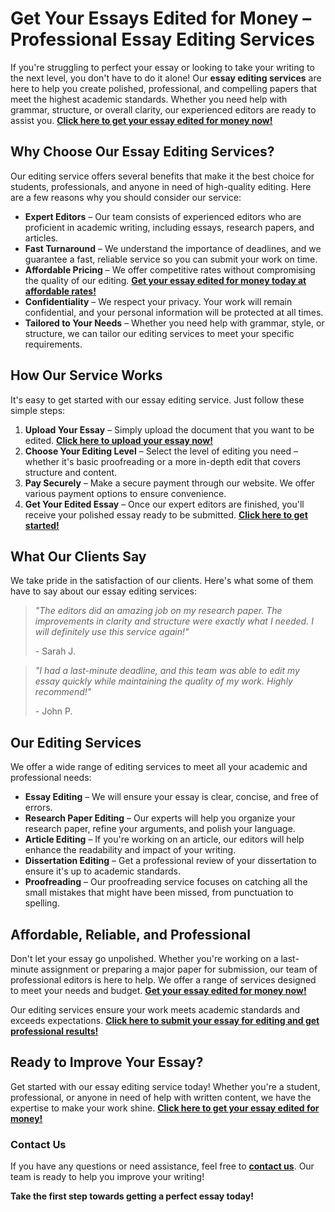<h1>Get Your Essays Edited for Money – Professional Essay Editing Services</h1>

<p>If you're struggling to perfect your essay or looking to take your writing to the next level, you don't have to do it alone! Our <strong>essay editing services</strong> are here to help you create polished, professional, and compelling papers that meet the highest academic standards. Whether you need help with grammar, structure, or overall clarity, our experienced editors are ready to assist you. <strong><a href="https://tinyurl.com/topessay?keyword=edit+essays+for+money" target="_blank">Click here to get your essay edited for money now!</a></strong></p>

<h2>Why Choose Our Essay Editing Services?</h2>

<p>Our editing service offers several benefits that make it the best choice for students, professionals, and anyone in need of high-quality editing. Here are a few reasons why you should consider our service:</p>

<ul>
  <li><strong>Expert Editors</strong> – Our team consists of experienced editors who are proficient in academic writing, including essays, research papers, and articles.</li>
  <li><strong>Fast Turnaround</strong> – We understand the importance of deadlines, and we guarantee a fast, reliable service so you can submit your work on time.</li>
  <li><strong>Affordable Pricing</strong> – We offer competitive rates without compromising the quality of our editing. <strong><a href="https://tinyurl.com/topessay?keyword=edit+essays+for+money" target="_blank">Get your essay edited for money today at affordable rates!</a></strong></li>
  <li><strong>Confidentiality</strong> – We respect your privacy. Your work will remain confidential, and your personal information will be protected at all times.</li>
  <li><strong>Tailored to Your Needs</strong> – Whether you need help with grammar, style, or structure, we can tailor our editing services to meet your specific requirements.</li>
</ul>

<h2>How Our Service Works</h2>

<p>It's easy to get started with our essay editing service. Just follow these simple steps:</p>

<ol>
  <li><strong>Upload Your Essay</strong> – Simply upload the document that you want to be edited. <strong><a href="https://tinyurl.com/topessay?keyword=edit+essays+for+money" target="_blank">Click here to upload your essay now!</a></strong></li>
  <li><strong>Choose Your Editing Level</strong> – Select the level of editing you need – whether it's basic proofreading or a more in-depth edit that covers structure and content.</li>
  <li><strong>Pay Securely</strong> – Make a secure payment through our website. We offer various payment options to ensure convenience.</li>
  <li><strong>Get Your Edited Essay</strong> – Once our expert editors are finished, you'll receive your polished essay ready to be submitted. <strong><a href="https://tinyurl.com/topessay?keyword=edit+essays+for+money" target="_blank">Click here to get started!</a></strong></li>
</ol>

<h2>What Our Clients Say</h2>

<p>We take pride in the satisfaction of our clients. Here's what some of them have to say about our essay editing services:</p>

<blockquote>
  <p><em>"The editors did an amazing job on my research paper. The improvements in clarity and structure were exactly what I needed. I will definitely use this service again!"</em></p>
  <footer>- Sarah J.</footer>
</blockquote>

<blockquote>
  <p><em>"I had a last-minute deadline, and this team was able to edit my essay quickly while maintaining the quality of my work. Highly recommend!"</em></p>
  <footer>- John P.</footer>
</blockquote>

<h2>Our Editing Services</h2>

<p>We offer a wide range of editing services to meet all your academic and professional needs:</p>

<ul>
  <li><strong>Essay Editing</strong> – We will ensure your essay is clear, concise, and free of errors.</li>
  <li><strong>Research Paper Editing</strong> – Our experts will help you organize your research paper, refine your arguments, and polish your language.</li>
  <li><strong>Article Editing</strong> – If you're working on an article, our editors will help enhance the readability and impact of your writing.</li>
  <li><strong>Dissertation Editing</strong> – Get a professional review of your dissertation to ensure it's up to academic standards.</li>
  <li><strong>Proofreading</strong> – Our proofreading service focuses on catching all the small mistakes that might have been missed, from punctuation to spelling.</li>
</ul>

<h2>Affordable, Reliable, and Professional</h2>

<p>Don't let your essay go unpolished. Whether you're working on a last-minute assignment or preparing a major paper for submission, our team of professional editors is here to help. We offer a range of services designed to meet your needs and budget. <strong><a href="https://tinyurl.com/topessay?keyword=edit+essays+for+money" target="_blank">Get your essay edited for money now!</a></strong></p>

<p>Our editing services ensure your work meets academic standards and exceeds expectations. <strong><a href="https://tinyurl.com/topessay?keyword=edit+essays+for+money" target="_blank">Click here to submit your essay for editing and get professional results!</a></strong></p>

<h2>Ready to Improve Your Essay?</h2>

<p>Get started with our essay editing service today! Whether you're a student, professional, or anyone in need of help with written content, we have the expertise to make your work shine. <strong><a href="https://tinyurl.com/topessay?keyword=edit+essays+for+money" target="_blank">Click here to get your essay edited for money!</a></strong></p>

<h3>Contact Us</h3>

<p>If you have any questions or need assistance, feel free to <strong><a href="https://tinyurl.com/topessay?keyword=edit+essays+for+money" target="_blank">contact us</a></strong>. Our team is ready to help you improve your writing!</p>

<p><strong>Take the first step towards getting a perfect essay today!</strong> <stron
Edit Essays for Money - Earn by Improving Writing
